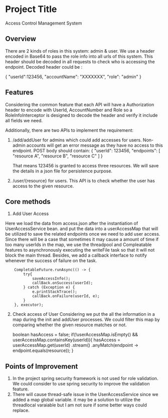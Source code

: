# Project Title

Access Control Management System

## Overview

There are 2 kinds of roles in this system: admin & user. We use a header encoded in
Base64 to pass the role info into all urls of this system. This header should be decoded in all
requests to check who is accessing the endpoint.
Decoded header could be :

{
"userId":123456,
"accountName": "XXXXXXX",
"role": "admin"
}

## Features

Considering the common feature that each API will have a Authorization header 
to encode with UserId, AccountNumber and Role so a RoleInfoInterceptor is designed
to decode the header and verify it include all fields we need.

Additionally, there are two APIs to implement the requirement:
1. /add/addUser for admins which could add accesses for users. 
   Non-admin accounts will get an error message as they have no access to this
   endpoint. POST body should contain:
   {
      "userId": 123456,
      "endpoints": [
          "resource A",
          "resource B",
          "resource C"
          ]
   }
   
   That means 123456 is granted to access three resources. We will save the details in a json file for persistence purpose.

2. /user/{resource} for users. This API is to check whether the user has access to the given resource.

## Core methods
 1. Add User Access
 
Here we load the data from access.json after the instantiation of UserAccessService bean.
and put the data into a userAccessMap that will be utilized to save the related endpoints 
once we need to add user access. Since there will be a case that sometimes it may cause 
a amount of time if too many userIds in the map, we use the threadpool and Compleatable 
features to asynchronously executing the writeFile task so that it will not block the 
main thread. Besides, we add a callback interface to notify whenever the success of failure 
on the task.

        CompletableFuture.runAsync(() -> {
            try{
                saveAccessInfo();
                callBack.onSuccess(userId);
            } catch (Exception e) {
                e.printStackTrace();
                callBack.onFailure(userId, e);
            }
        }, executor);

2. Check access of User
Considering we put the all the information in a map during the init and addUser processes.
We could filter this map by comparing whether the given resource matches or not.

   boolean hasAccess = false;
   if(!userAccessMap.isEmpty() && userAccessMap.containsKey(userId)){
   hasAccess =  userAccessMap.get(userId)
   .stream()
   .anyMatch(endpoint -> endpoint.equals(resource));
   }


## Points of Improvement
1. In the project spring security framework is not used for role validation.
We could consider to use spring security to improve the validation feature.
2. There will cause thread-safe issue in the UserAccessService since we added
a map global variable. it may be a solution to utilize the threadlocal varaiable
but I am not sure if some better ways could replace.
